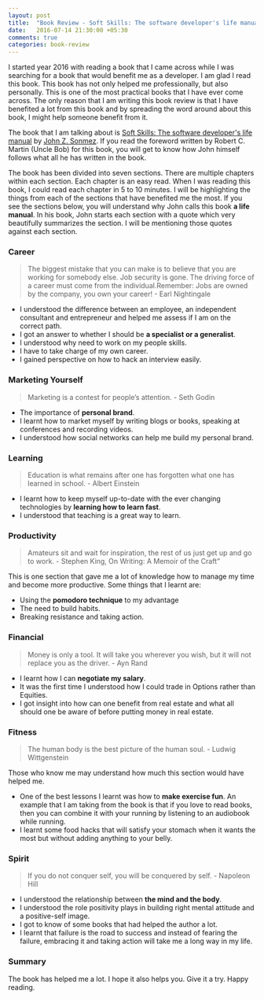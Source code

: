 ```yaml
---
layout: post
title:  "Book Review - Soft Skills: The software developer's life manual"
date:   2016-07-14 21:30:00 +05:30
comments: true
categories: book-review
---
```


I started year 2016 with reading a book that I came across while I was searching for a book that would benefit me 
as a developer. I am glad I read this book. This book has not only helped me professionally, but also personally. This 
is one of the most practical books that I have ever come across. The only reason that I am writing this book review is that 
I have benefited a lot from this book and by spreading the word around about this book, I might help someone benefit from it. 

The book that I am talking about is [Soft Skills: The software developer's life manual][book] by [John Z. Sonmez][john]. 
If you read the foreword written by Robert C. Martin (Uncle Bob) for this book, you will get to know how John
himself follows what all he has written in the book. 

The book has been divided into seven sections. There are multiple chapters within each section. Each chapter is an easy 
read. When I was reading this book, I could read each chapter in 5 to 10 minutes. I will be highlighting the things 
from each of the sections that have benefited me the most. If you see the sections below, you will understand why John calls 
this book **a life manual**. In his book, John starts each section with a quote which very beautifully summarizes the section. 
I will be mentioning those quotes against each section.

### Career
> The biggest mistake that you can make is to believe that you are working for somebody else. Job security is gone. 
> The driving force of a career must come from the individual.Remember: Jobs are owned by the company, 
> you own your career! - Earl Nightingale

- I understood the difference between an employee, an independent consultant and entrepreneur and helped me assess if I 
am on the correct path.
- I got an answer to whether I should be **a specialist or a generalist**.
- I understood why need to work on my people skills.
- I have to take charge of my own career.
- I gained perspective on how to hack an interview easily.

### Marketing Yourself
> Marketing is a contest for people’s attention. - Seth Godin

- The importance of **personal brand**.
- I learnt how to market myself by writing blogs or books, speaking at conferences and recording videos.
- I understood how social networks can help me build my personal brand.

### Learning
> Education is what remains after one has forgotten what one has learned in school. - Albert Einstein

- I learnt how to keep myself up-to-date with the ever changing technologies by **learning how to learn fast**. 
- I understood that teaching is a great way to learn.

### Productivity
> Amateurs sit and wait for inspiration, the rest of us just get up and go to work. - Stephen King, On 
> Writing: A Memoir of the Craft”

This is one section that gave me a lot of knowledge how to manage my time and become more productive. Some things 
that I learnt are:

- Using the **pomodoro technique** to my advantage
- The need to build habits.
- Breaking resistance and taking action.

### Financial
> Money is only a tool. It will take you wherever you wish, but it will not replace you as the driver. - Ayn Rand

- I learnt how I can **negotiate my salary**. 
- It was the first time I understood how I could trade in Options rather than Equities.
- I got insight into how can one benefit from real estate and what all should one be aware of before putting money in 
real estate.

### Fitness
> The human body is the best picture of the human soul. - Ludwig Wittgenstein

Those who know me may understand how much this section would have helped me. 
- One of the best lessons I learnt was how to **make exercise fun**. An example that I am taking from the book is that if you 
love to read books, then you can combine it with your running by listening to an audiobook while running. 
- I learnt some food hacks that will satisfy your stomach when it wants the most but without adding anything to your belly. 

### Spirit
> If you do not conquer self, you will be conquered by self. - Napoleon Hill

- I understood the relationship between **the mind and the body**. 
- I understood the role positivity plays in building right mental attitude and a positive-self image. 
- I got to know of some books that had helped the author a lot. 
- I learnt that failure is the road to success and instead of fearing the failure, embracing it and taking action will 
take me a long way in my life. 

### Summary
The book has helped me a lot. I hope it also helps you. Give it a try. Happy reading.

[book]: https://www.manning.com/books/soft-skills
[john]: https://simpleprogrammer.com/about-simple-programmer/